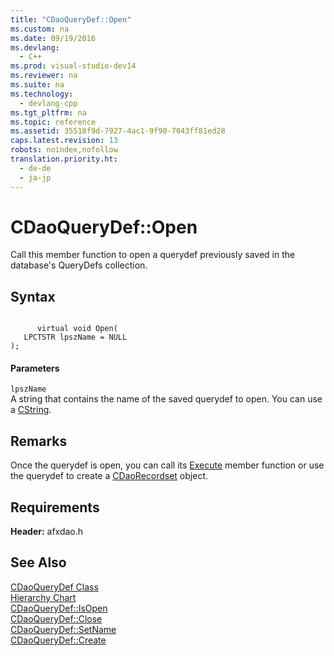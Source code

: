 ```yaml
---
title: "CDaoQueryDef::Open"
ms.custom: na
ms.date: 09/19/2016
ms.devlang: 
  - C++
ms.prod: visual-studio-dev14
ms.reviewer: na
ms.suite: na
ms.technology: 
  - devlang-cpp
ms.tgt_pltfrm: na
ms.topic: reference
ms.assetid: 35518f9d-7927-4ac1-9f90-7043ff81ed28
caps.latest.revision: 13
robots: noindex,nofollow
translation.priority.ht: 
  - de-de
  - ja-jp
---
```

# CDaoQueryDef::Open
Call this member function to open a querydef previously saved in the database's QueryDefs collection.  
  
## Syntax  
  
```  
  
      virtual void Open(   
   LPCTSTR lpszName = NULL    
);  
```  
  
#### Parameters  
 `lpszName`  
 A string that contains the name of the saved querydef to open. You can use a [CString](../vs140/CStringT-Class.md).  
  
## Remarks  
 Once the querydef is open, you can call its [Execute](../vs140/CDaoQueryDef--Execute.md) member function or use the querydef to create a [CDaoRecordset](../vs140/CDaoRecordset-Class.md) object.  
  
## Requirements  
 **Header:** afxdao.h  
  
## See Also  
 [CDaoQueryDef Class](../vs140/CDaoQueryDef-Class.md)   
 [Hierarchy Chart](../vs140/Hierarchy-Chart.md)   
 [CDaoQueryDef::IsOpen](../vs140/CDaoQueryDef--IsOpen.md)   
 [CDaoQueryDef::Close](../vs140/CDaoQueryDef--Close.md)   
 [CDaoQueryDef::SetName](../vs140/CDaoQueryDef--SetName.md)   
 [CDaoQueryDef::Create](../vs140/CDaoQueryDef--Create.md)